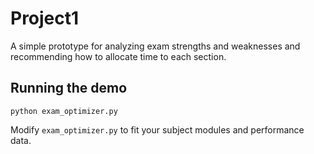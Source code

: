 # Project1

A simple prototype for analyzing exam strengths and weaknesses and recommending how to allocate time to each section.

## Running the demo

```
python exam_optimizer.py
```

Modify `exam_optimizer.py` to fit your subject modules and performance data.
